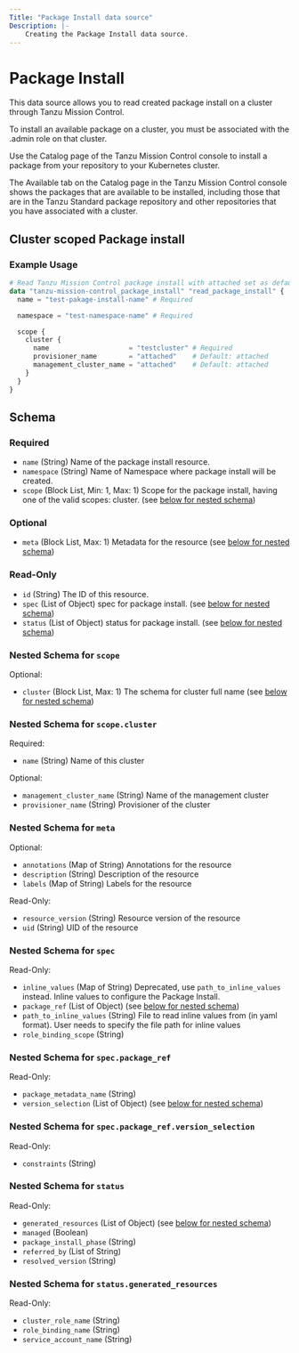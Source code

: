 ```yaml
---
Title: "Package Install data source"
Description: |-
    Creating the Package Install data source.
---
```


# Package Install

This data source allows you to read created package install on a cluster through Tanzu Mission Control.

To install an available package on a cluster, you must be associated with the .admin role on that cluster.

Use the Catalog page of the Tanzu Mission Control console to install a package from your repository to your Kubernetes cluster.

The Available tab on the Catalog page in the Tanzu Mission Control console shows the packages that are available to be installed, including those that are in the Tanzu Standard package repository and other repositories that you have associated with a cluster.

[package-install]: https://techdocs.broadcom.com/us/en/vmware-tanzu/standalone-components/tanzu-mission-control/1-4/tanzu-mission-control-documentation/tanzumc-using-GUID-E0168103-7A6F-4C07-8768-19D9B1EB4EFA.html


## Cluster scoped Package install

### Example Usage

```terraform
# Read Tanzu Mission Control package install with attached set as default value.
data "tanzu-mission-control_package_install" "read_package_install" {
  name = "test-pakage-install-name" # Required

  namespace = "test-namespace-name" # Required

  scope {
    cluster {
      name                    = "testcluster" # Required
      provisioner_name        = "attached"    # Default: attached
      management_cluster_name = "attached"    # Default: attached
    }
  }
}
```
<!-- schema generated by tfplugindocs -->
## Schema

### Required

- `name` (String) Name of the package install resource.
- `namespace` (String) Name of Namespace where package install will be created.
- `scope` (Block List, Min: 1, Max: 1) Scope for the package install, having one of the valid scopes: cluster. (see [below for nested schema](#nestedblock--scope))

### Optional

- `meta` (Block List, Max: 1) Metadata for the resource (see [below for nested schema](#nestedblock--meta))

### Read-Only

- `id` (String) The ID of this resource.
- `spec` (List of Object) spec for package install. (see [below for nested schema](#nestedatt--spec))
- `status` (List of Object) status for package install. (see [below for nested schema](#nestedatt--status))

<a id="nestedblock--scope"></a>
### Nested Schema for `scope`

Optional:

- `cluster` (Block List, Max: 1) The schema for cluster full name (see [below for nested schema](#nestedblock--scope--cluster))

<a id="nestedblock--scope--cluster"></a>
### Nested Schema for `scope.cluster`

Required:

- `name` (String) Name of this cluster

Optional:

- `management_cluster_name` (String) Name of the management cluster
- `provisioner_name` (String) Provisioner of the cluster



<a id="nestedblock--meta"></a>
### Nested Schema for `meta`

Optional:

- `annotations` (Map of String) Annotations for the resource
- `description` (String) Description of the resource
- `labels` (Map of String) Labels for the resource

Read-Only:

- `resource_version` (String) Resource version of the resource
- `uid` (String) UID of the resource


<a id="nestedatt--spec"></a>
### Nested Schema for `spec`

Read-Only:

- `inline_values` (Map of String) Deprecated, use `path_to_inline_values` instead. Inline values to configure the Package Install.
- `package_ref` (List of Object) (see [below for nested schema](#nestedobjatt--spec--package_ref))
- `path_to_inline_values` (String) File to read inline values from (in yaml format). User needs to specify the file path for inline values
- `role_binding_scope` (String)

<a id="nestedobjatt--spec--package_ref"></a>
### Nested Schema for `spec.package_ref`

Read-Only:

- `package_metadata_name` (String)
- `version_selection` (List of Object) (see [below for nested schema](#nestedobjatt--spec--package_ref--version_selection))

<a id="nestedobjatt--spec--package_ref--version_selection"></a>
### Nested Schema for `spec.package_ref.version_selection`

Read-Only:

- `constraints` (String)




<a id="nestedatt--status"></a>
### Nested Schema for `status`

Read-Only:

- `generated_resources` (List of Object) (see [below for nested schema](#nestedobjatt--status--generated_resources))
- `managed` (Boolean)
- `package_install_phase` (String)
- `referred_by` (List of String)
- `resolved_version` (String)

<a id="nestedobjatt--status--generated_resources"></a>
### Nested Schema for `status.generated_resources`

Read-Only:

- `cluster_role_name` (String)
- `role_binding_name` (String)
- `service_account_name` (String)
